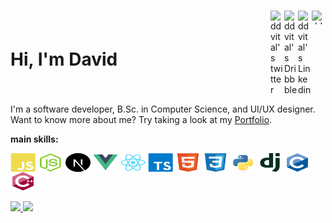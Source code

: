 <h1> </h1>
<div style="display: flex; align-items: center; justify-content: space-between;">
  <h1>Hi, I'm David</h1>
  
  <div>
    <a href="https://www.twitter.com/ddvital_/">
      <img align="left" alt="ddvital's twitter" width="22px" src="https://user-images.githubusercontent.com/56490555/161457096-c24861f8-41b0-4666-9661-81edd34faa76.svg"/>
    </a>
    <a href="https://www.dribbble.com/ddvital/">
      <img align="left" alt="ddvital's Dribbble" width="22px" src="https://user-images.githubusercontent.com/56490555/161457091-91ac6826-1dca-40df-9614-47970fbbb892.svg"/>
    </a>
    <a href="https://www.linkedin.com/in/ddvital/">
      <img align="left" alt="ddvital's Linkedin" width="22px" src="https://user-images.githubusercontent.com/56490555/161457095-b41d6537-829a-4d3f-9d60-f03bc7f2b9f2.svg"/>
    </a>
    <a href="https://stackoverflow.com/users/17768136/david">
      <img align="left" alt="ddvital's Stackoverflow" width="22px" height="22px" src="https://user-images.githubusercontent.com/56490555/161457094-35a97172-a7ae-40b3-9f4e-0b26d9b22b61.svg"/>
    </a>
  </div>
</div>

I'm a software developer, B.Sc. in Computer Science, and UI/UX designer. Want to know more about me? Try taking a look at my [Portfolio](https://ddvital.github.io/portfolio/).

**main skills:**

<div style="display: inline_block">
  <img align="center" alt="Js" height="30" width="40" src="https://raw.githubusercontent.com/devicons/devicon/master/icons/javascript/javascript-plain.svg">
  <img align="center" alt="NodeJs" height="30" width="40" src="https://raw.githubusercontent.com/devicons/devicon/master/icons/nodejs/nodejs-plain.svg">
  <img align="center" alt="NodeJs" height="30" width="40" src="https://raw.githubusercontent.com/devicons/devicon/master/icons/nextjs/nextjs-original.svg">
  <img align="center" alt="Vue" height="30" width="40" src="https://raw.githubusercontent.com/devicons/devicon/master/icons/vuejs/vuejs-original.svg">
  <img align="center" alt="React" height="30" width="40" src="https://raw.githubusercontent.com/devicons/devicon/master/icons/react/react-original.svg">
  <img align="center" alt="Ts" height="30" width="40" src="https://raw.githubusercontent.com/devicons/devicon/master/icons/typescript/typescript-plain.svg">
  <img align="center" alt="HTML" height="30" width="40" src="https://raw.githubusercontent.com/devicons/devicon/master/icons/html5/html5-original.svg">
  <img align="center" alt="CSS" height="30" width="40" src="https://raw.githubusercontent.com/devicons/devicon/master/icons/css3/css3-original.svg">
  <img align="center" alt="Python" height="30" width="40" src="https://raw.githubusercontent.com/devicons/devicon/master/icons/python/python-original.svg">
  <img align="center" alt="Django" height="30" width="40" src="https://raw.githubusercontent.com/devicons/devicon/master/icons/django/django-plain.svg">
  <img align="center" alt="C" height="30" width="40" src="https://raw.githubusercontent.com/devicons/devicon/master/icons/c/c-original.svg">
  <img align="center" alt="Cpp" height="30" width="40" src="https://raw.githubusercontent.com/devicons/devicon/master/icons/cplusplus/cplusplus-original.svg">
</div>
</br>

<div style="display: inline_block">
  <a href="https://github.com/ddvital">
  <img width="49%" src="https://github-readme-stats.vercel.app/api?username=ddvital&show_icons=true&theme=dark&hide_border=true&include_all_commits=true&count_private=true"/>
  <img width="49%" src="https://github-readme-streak-stats.herokuapp.com?user=ddvital&theme=dark&hide_border=true" width = 400>
</div>
